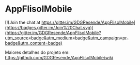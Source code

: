 # AppFlisolMobile

[![Join the chat at https://gitter.im/GDGResende/AppFlisolMobile](https://badges.gitter.im/Join%20Chat.svg)](https://gitter.im/GDGResende/AppFlisolMobile?utm_source=badge&utm_medium=badge&utm_campaign=pr-badge&utm_content=badge)

Maiores detalhes do projeto em: https://github.com/GDGResende/AppFlisolMobile/wiki
